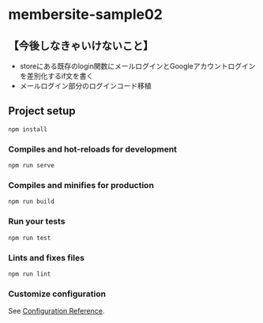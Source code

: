 # membersite-sample02


## 【今後しなきゃいけないこと】
- storeにある既存のlogin関数にメールログインとGoogleアカウントログインを差別化するif文を書く
- メールログイン部分のログインコード移植

## Project setup
```
npm install
```

### Compiles and hot-reloads for development
```
npm run serve
```

### Compiles and minifies for production
```
npm run build
```

### Run your tests
```
npm run test
```

### Lints and fixes files
```
npm run lint
```

### Customize configuration
See [Configuration Reference](https://cli.vuejs.org/config/).
